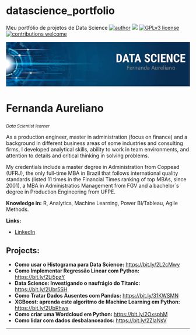 # datascience_portfolio
Meu portfólio de projetos de Data Science
[![author](https://img.shields.io/badge/author-carlosfab-red.svg)](https://www.linkedin.com/in/carlosfab) [![](https://img.shields.io/badge/python-3.7+-blue.svg)](https://www.python.org/downloads/release/python-365/) [![GPLv3 license](https://img.shields.io/badge/License-GPLv3-blue.svg)](http://perso.crans.org/besson/LICENSE.html) [![contributions welcome](https://img.shields.io/badge/contributions-welcome-brightgreen.svg?style=flat)](https://github.com/carlosfab/data_science/issues)

<p align="center">
  <img src="banner_portfolio_github_v2.png" >
</p>

# Fernanda Aureliano
<sub>*Data Scientist learner* 

As a production engineer, master in administration (focus on finance) and a background in different business areas of some industries and consulting firms, I developed analytical skills, ability to work in team environments, and attention to details and critical thinking in solving problems.

My credentials include a master degree in Administration from Coppead (UFRJ), the only full-time MBA in Brazil that follows international quality standards (listed 11 times in the Financial Times ranking of top MBAs, since 2001), a MBA in Administratios Management from FGV and a bachelor´s degree in Production Engineering from UFPE. 


**Knowledge in:** R, Analytics, Machine Learning, Power BI/Tableau, Agile Methods.

**Links:**
* [LinkedIn](https://www.linkedin.com/in/fernanda-aureliano/)


## Projects:

* **Como usar o Histograma para Data Science:** https://bit.ly/2L2cMwy
* **Como Implementar Regressão Linear com Python:** https://bit.ly/2Li5pzY
* **Data Science: Investigando o naufrágio do Titanic:** https://bit.ly/2Ubr5SH
* **Como Tratar Dados Ausentes com Pandas:** https://bit.ly/31KWSMN
* **XGBoost: aprenda este algoritmo de Machine Learning em Python:** https://bit.ly/2UbRhws
* **Como criar uma Wordcloud em Python:** https://bit.ly/2OxsphM
* **Como lidar com dados desbalanceados:** https://bit.ly/2ZlaNsV

---

